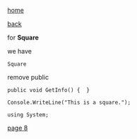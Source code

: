 [home](./page01.md)

[back](./page06.md)

for **Square**

we have

```
Square
```

remove public

```
public void GetInfo() {  }
```

```
Console.WriteLine("This is a square.");
```

```
using System;
```

[page 8](./page08.md)
